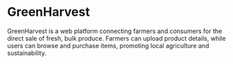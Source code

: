 # GreenHarvest
GreenHarvest is a web platform connecting farmers and consumers for the direct sale of fresh, bulk produce. Farmers can upload product details, while users can browse and purchase items, promoting local agriculture and sustainability.
